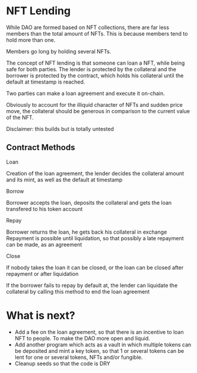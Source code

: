 # NFT Lending

While DAO are formed based on NFT collections, there are far less members than the total amount of NFTs. This is because members tend to hold more than one.

Members go long by holding several NFTs.

The concept of NFT lending is that someone can loan a NFT, while being safe for both parties. The lender is protected by the collateral and the borrower is protected by the contract, which holds his collateral until the default at timestamp is reached.

Two parties can make a loan agreement and execute it on-chain.

Obviously to account for the illiquid character of NFTs and sudden price move, the collateral should be generous in comparison to the current value of the NFT.

Disclaimer: this builds but is totally untested

## Contract Methods

Loan

Creation of the loan agreement, the lender decides the collateral amount and its mint, as well as the default at timestamp

Borrow

Borrower accepts the loan, deposits the collateral and gets the loan transfered to his token account

Repay

Borrower returns the loan, he gets back his collateral in exchange
Repayment is possible until liquidation, so that possibly a late repayment can be made, as an agreement

Close

If nobody takes the loan it can be closed, or the loan can be closed after repayment or after liquidation

If the borrower fails to repay by default at, the lender can liquidate the collateral by calling this method to end the loan agreement

# What is next?

- Add a fee on the loan agreement, so that there is an incentive to loan NFT to people. To make the DAO more open and liquid.
- Add another program which acts as a vault in which multiple tokens can be deposited and mint a key token, so that 1 or several tokens can be lent for one or several tokens, NFTs and/or fungible.
- Cleanup seeds so that the code is DRY